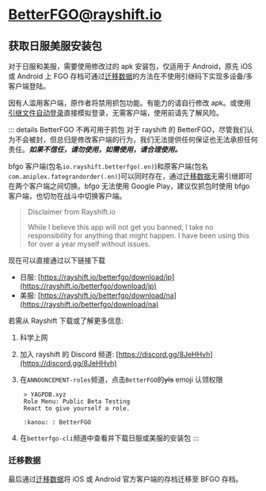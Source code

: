 # BetterFGO@rayshift.io

## 获取日服美服安装包

对于日服和美服，需要使用修改过的 apk 安装包，仅适用于 Android，原先 iOS 或 Android 上 FGO 存档可通过[迁移数据](./transfer_data.md)的方法在不使用引继码下实现多设备/多客户端登陆。

因有人滥用客户端，原作者将禁用抓包功能。有能力的请自行修改 apk。或使用[引继文件自动登录](./auto_login.md)直接模拟登录，无需客户端，使用前请先了解风险。

::: details BetterFGO 不再可用于抓包
对于 rayshift 的 BetterFGO，尽管我们认为不会被封，但总归是修改客户端的行为，我们无法提供任何保证也无法承担任何责任。_**如果不信任，请勿使用，如需使用，请合理使用。**_

bfgo 客户端(包名`io.rayshift.betterfgo(.en)`)和原客户端(包名`com.aniplex.fategrandorder(.en)`)可以同时存在，通过[迁移数据](./transfer_data.md)无需引继即可在两个客户端之间切换。bfgo 无法使用 Google Play，建议仅抓包时使用 bfgo 客户端，也切勿在战斗中切换客户端。

> Disclaimer from Rayshift.io
>
> While I believe this app will not get you banned, I take no responsibility for anything that might happen. I have been using this for over a year myself without issues.

现在可以直接通过以下链接下载

- 日服: [https://rayshift.io/betterfgo/download/jp](https://rayshift.io/betterfgo/download/jp)
- 美服: [https://rayshift.io/betterfgo/download/na](https://rayshift.io/betterfgo/download/na)

若需从 Rayshift 下载或了解更多信息:

1. 科学上网
2. 加入 rayshift 的 Discord 频道: [https://discord.gg/8JeHHvh](https://discord.gg/8JeHHvh)
3. 在`ANNOUNCEMENT-roles`频道，点击`BetterFGO`的~~yls~~ emoji 认领权限

   ```:no-line-numbers
    > YAGPDB.xyz
    Role Menu: Public Beta Testing
    React to give yourself a role.

    :kanou: : BetterFGO
   ```

4. 在`betterfgo-cli`频道中查看并下载日服或美服的安装包
   :::

### 迁移数据

最后通过[迁移数据](./transfer_data.md)将 iOS 或 Android 官方客户端的存档迁移至 BFGO 存档。
